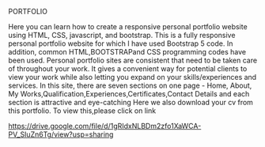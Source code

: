 PORTFOLIO

Here you can learn how to create a responsive personal portfolio website using HTML, CSS, javascript, and bootstrap. This is a fully responsive personal portfolio website for which I have used Bootstrap 5 code. In addition, common HTML,BOOTSTRAPand CSS programming codes have been used.
Personal portfolio sites are consistent that need to be taken care of throughout your work. It gives a convenient way for potential clients to view your work while also letting you expand on your skills/experiences and services. In this site, there are seven sections on one page - Home, About, My Works,Qualification,Experiences,Certificates,Contact Details and each section is attractive and eye-catching
Here we also download your cv from this portfolio.
To view this,please click on link



https://drive.google.com/file/d/1gRIdxNLBDm2zfo1XaWCA-PV_SIuZn6Tg/view?usp=sharing
